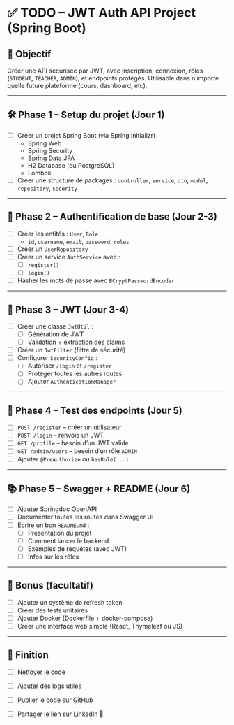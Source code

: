 # ✅ TODO – JWT Auth API Project (Spring Boot)

## 🎯 Objectif
Créer une API sécurisée par JWT, avec inscription, connexion, rôles (`STUDENT`, `TEACHER`, `ADMIN`), et endpoints protégés. Utilisable dans n’importe quelle future plateforme (cours, dashboard, etc).

---

## 🛠️ Phase 1 – Setup du projet (Jour 1)

- [ ] Créer un projet Spring Boot (via Spring Initializr)
    - Spring Web
    - Spring Security
    - Spring Data JPA
    - H2 Database (ou PostgreSQL)
    - Lombok
- [ ] Créer une structure de packages : `controller`, `service`, `dto`, `model`, `repository`, `security`

---

## 🔐 Phase 2 – Authentification de base (Jour 2-3)

- [ ] Créer les entités : `User`, `Role`
    - `id`, `username`, `email`, `password`, `roles`
- [ ] Créer un `UserRepository`
- [ ] Créer un service `AuthService` avec :
    - [ ] `register()`
    - [ ] `login()`
- [ ] Hasher les mots de passe avec `BCryptPasswordEncoder`

---

## 🔑 Phase 3 – JWT (Jour 3-4)

- [ ] Créer une classe `JwtUtil` :
    - [ ] Génération de JWT
    - [ ] Validation + extraction des claims
- [ ] Créer un `JwtFilter` (filtre de sécurité)
- [ ] Configurer `SecurityConfig` :
    - [ ] Autoriser `/login` et `/register`
    - [ ] Protéger toutes les autres routes
    - [ ] Ajouter `AuthenticationManager`

---

## 🧪 Phase 4 – Test des endpoints (Jour 5)

- [ ] `POST /register` – créer un utilisateur
- [ ] `POST /login` – renvoie un JWT
- [ ] `GET /profile` – besoin d’un JWT valide
- [ ] `GET /admin/users` – besoin d’un rôle `ADMIN`
- [ ] Ajouter `@PreAuthorize` ou `hasRole(...)`

---

## 📚 Phase 5 – Swagger + README (Jour 6)

- [ ] Ajouter Springdoc OpenAPI
- [ ] Documenter toutes les routes dans Swagger UI
- [ ] Écrire un bon `README.md` :
    - [ ] Présentation du projet
    - [ ] Comment lancer le backend
    - [ ] Exemples de requêtes (avec JWT)
    - [ ] Infos sur les rôles

---

## 🌟 Bonus (facultatif)

- [ ] Ajouter un système de refresh token
- [ ] Créer des tests unitaires
- [ ] Ajouter Docker (Dockerfile + docker-compose)
- [ ] Créer une interface web simple (React, Thymeleaf ou JS)

---

## 🧼 Finition

- [ ] Nettoyer le code
- [ ] Ajouter des logs utiles
- [ ] Publier le code sur GitHub
- [ ] Partager le lien sur LinkedIn 💼

